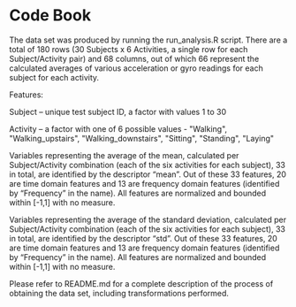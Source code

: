 Code Book
=========

The data set was produced by running the run_analysis.R script. There are a total of 180 rows (30 Subjects  x 6 Activities, a single row for each Subject/Activity pair) and 68 columns, out of which 66 represent the calculated averages of various acceleration or gyro readings for each subject for each activity. 

Features:

Subject – unique test subject ID, a factor with values 1 to 30

Activity – a factor with one of 6 possible values - "Walking", "Walking_upstairs", "Walking_downstairs", "Sitting", "Standing", "Laying"

Variables representing the average of the mean, calculated per Subject/Activity combination (each of the six activities for each subject), 33 in total, are identified by the descriptor “mean”. Out of these 33 features, 20 are time domain features  and 13 are frequency domain features (identified by “Frequency” in the name). All features are normalized and bounded within [-1,1] with no measure. 

Variables representing the average of the standard deviation, calculated per Subject/Activity combination (each of the six activities for each subject), 33 in total,  are identified by the descriptor “std”. Out of these 33 features, 20 are time domain features  and 13 are frequency domain features (identified by “Frequency” in the name). All features are normalized and bounded within [-1,1] with no measure. 

Please refer to README.md for a complete description of the process of obtaining the data set, including transformations performed.


